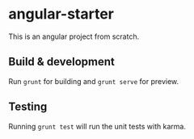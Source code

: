 # angular-starter

This is an angular project from scratch.

## Build & development

Run `grunt` for building and `grunt serve` for preview.

## Testing

Running `grunt test` will run the unit tests with karma.
